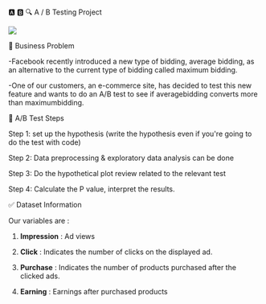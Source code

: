 :a: :b: :mag:  A / B Testing Project

![](https://cdn.ttgtmedia.com/rms/onlineimages/mobile_computing-ab_testing.png)


 :file_folder:  Business Problem
 
-Facebook recently introduced a new type of bidding, average bidding, as an alternative to the current type of bidding called maximum bidding.

-One of our customers, an e-commerce site, has decided to test this new feature and wants to do an A/B test to see if averagebidding converts 
more than maximumbidding.
 
 
 :feet: A/B Test Steps
 
Step 1: set up the hypothesis (write the hypothesis even if you're going to do the test with code)

Step 2: Data preprocessing & exploratory data analysis can be done

Step 3: Do the hypothetical plot review related to the relevant test

Step 4: Calculate the P value, interpret the results.
 
 
 
 :white_check_mark:  Dataset Information

Our variables are : 

1. **Impression** : Ad views

2. **Click** : Indicates the number of clicks on the displayed ad.

3. **Purchase** : Indicates the number of products purchased after the clicked ads.

4. **Earning** : Earnings after purchased products

